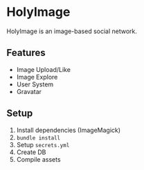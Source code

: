 # HolyImage

HolyImage is an image-based social network.

## Features

* Image Upload/Like
* Image Explore
* User System
* Gravatar

## Setup

1. Install dependencies (ImageMagick)
2. `bundle install`
3. Setup `secrets.yml`
4. Create DB
5. Compile assets
